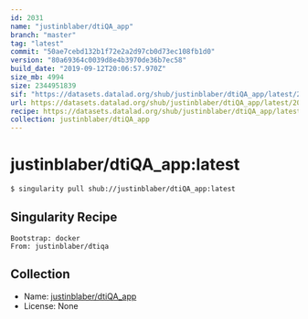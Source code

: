```yaml
---
id: 2031
name: "justinblaber/dtiQA_app"
branch: "master"
tag: "latest"
commit: "50ae7cebd132b1f72e2a2d97cb0d73ec108fb1d0"
version: "80a69364c0039d8e4b3970de36b7ec58"
build_date: "2019-09-12T20:06:57.970Z"
size_mb: 4994
size: 2344951839
sif: "https://datasets.datalad.org/shub/justinblaber/dtiQA_app/latest/2019-09-12-50ae7ceb-80a69364/80a69364c0039d8e4b3970de36b7ec58.simg"
url: https://datasets.datalad.org/shub/justinblaber/dtiQA_app/latest/2019-09-12-50ae7ceb-80a69364/
recipe: https://datasets.datalad.org/shub/justinblaber/dtiQA_app/latest/2019-09-12-50ae7ceb-80a69364/Singularity
collection: justinblaber/dtiQA_app
---
```


# justinblaber/dtiQA_app:latest

```bash
$ singularity pull shub://justinblaber/dtiQA_app:latest
```

## Singularity Recipe

```singularity
Bootstrap: docker
From: justinblaber/dtiqa
```

## Collection

 - Name: [justinblaber/dtiQA_app](https://github.com/justinblaber/dtiQA_app)
 - License: None

